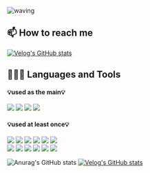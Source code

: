 ![waving](https://capsule-render.vercel.app/api?type=waving&height=200&text=jaewon's&fontAlign=50&fontAlignY=40&color=timeGradient)

## 📫 How to reach me
[![Velog's GitHub stats](https://velog-readme-stats.vercel.app/api/badge?name=jaewon_p)](https://velog.io/@jaewon_p)</br> 


  
 
## 👨🏻‍💻 Languages and Tools <br />

#### 💡used as the main💡
<img src="https://img.shields.io/badge/Java-007396?style=flat-square&logo=Java&logoColor=white"> <img src="https://img.shields.io/badge/Kotlin-7F52FF?style=flat-square&logo=kotlin&logoColor=white"> <img src="https://img.shields.io/badge/Android-3DDC84?style=flat-square&logo=android&logoColor=white"> <img src="https://img.shields.io/badge/Androidstudio-3DDC84?style=flat-square&logo=androidstudio&logoColor=white"> 


#### 💡used at least once💡
<img src="https://img.shields.io/badge/C-A8B9CC?style=flat-square&logo=c&logoColor=white"> <img src="https://img.shields.io/badge/Python-3776AB?style=flat-square&logo=python&logoColor=white"> <img src="https://img.shields.io/badge/Html5-E34F26?style=flat-square&logo=html5&logoColor=white"> <img src="https://img.shields.io/badge/Css3-1572B6?style=flat-square&logo=css3&logoColor=white"> <img src="https://img.shields.io/badge/Javascript-F7DF1E?style=flat-square&logo=javascript&logoColor=white"> <img src="https://img.shields.io/badge/Node.js-339933?style=flat-square&logo=node.js&logoColor=white"> <br/> <img src="https://img.shields.io/badge/Mysql-4479A1?style=flat-square&logo=mysql&logoColor=white"> <img src="https://img.shields.io/badge/Firebase-FFCA28?style=flat-square&logo=firebase&logoColor=white"> <img src="https://img.shields.io/badge/Visualstudiocode-007ACC?style=flat-square&logo=visualstudiocode&logoColor=white"> <img src="https://img.shields.io/badge/Virtualbox-183A61?style=flat-square&logo=virtualbox&logoColor=white"> <img src="https://img.shields.io/badge/Jupyter-F37626?style=flat-square&logo=jupyter&logoColor=white"> <img src="https://img.shields.io/badge/Notion-000000?style=flat-square&logo=notion&logoColor=white">



![Anurag's GitHub stats](https://github-readme-stats.vercel.app/api?username=parkjaewons&show_icons=true&theme=radical) [![Velog's GitHub stats](https://velog-readme-stats.vercel.app/api?name=jaewon_p&tag=TIL)](https://velog-readme-stats.vercel.app/api/redirect?name=jaewon_p&tag=TIL)
